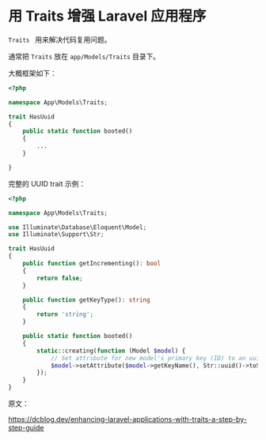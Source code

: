# 用 Traits 增强 Laravel 应用程序

`Traits ` 用来解决代码复用问题。

通常把 `Traits` 放在 `app/Models/Traits` 目录下。

大概框架如下：

```php
<?php

namespace App\Models\Traits;

trait HasUuid
{
    public static function booted()
    {
        ...
    }

}
```

完整的 UUID trait 示例：

```php
<?php

namespace App\Models\Traits;

use Illuminate\Database\Eloquent\Model;
use Illuminate\Support\Str;

trait HasUuid
{
    public function getIncrementing(): bool
    {
        return false;
    }

    public function getKeyType(): string
    {
        return 'string';
    }

    public static function booted()
    {
        static::creating(function (Model $model) {
            // Set attribute for new model's primary key (ID) to an uuid.
            $model->setAttribute($model->getKeyName(), Str::uuid()->toString());
        });
    }
}
```

原文：

https://dcblog.dev/enhancing-laravel-applications-with-traits-a-step-by-step-guide